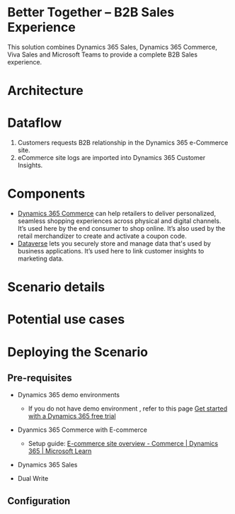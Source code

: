 # Better Together – B2B Sales Experience

This solution combines Dynamics 365 Sales, Dynamics 365 Commerce, Viva Sales and Microsoft Teams to provide a complete B2B Sales experience.

# Architecture


# Dataflow

1.  Customers requests B2B relationship in the Dynamics 365 e-Commerce site.
2.  eCommerce site logs are imported into Dynamics 365 Customer Insights.

# Components

-   [Dynamics 365 Commerce](https://dynamics.microsoft.com/commerce/capabilities/) can help retailers to deliver personalized, seamless shopping experiences across physical and digital channels. It’s used here by the end consumer to shop online. It’s also used by the retail merchandizer to create and activate a coupon code.
-   [Dataverse](https://powerplatform.microsoft.com/dataverse/) lets you securely store and manage data that's used by business applications. It’s used here to link customer insights to marketing data.

# Scenario details


# Potential use cases


# Deploying the Scenario


## Pre-requisites

-   Dynamics 365 demo environments 
    - If you do not have demo environment , refer to this page [Get started with a Dynamics 365 free trial](https://dynamics.microsoft.com/dynamics-365-free-trial/)

-   Dyanmics 365 Commerce with E-commerce
    -   Setup guide: [E-commerce site overview - Commerce \| Dynamics 365 \| Microsoft Learn](https://learn.microsoft.com/dynamics365/commerce/online-store-overview)

- Dynamics 365 Sales
- Dual Write
    
## Configuration
